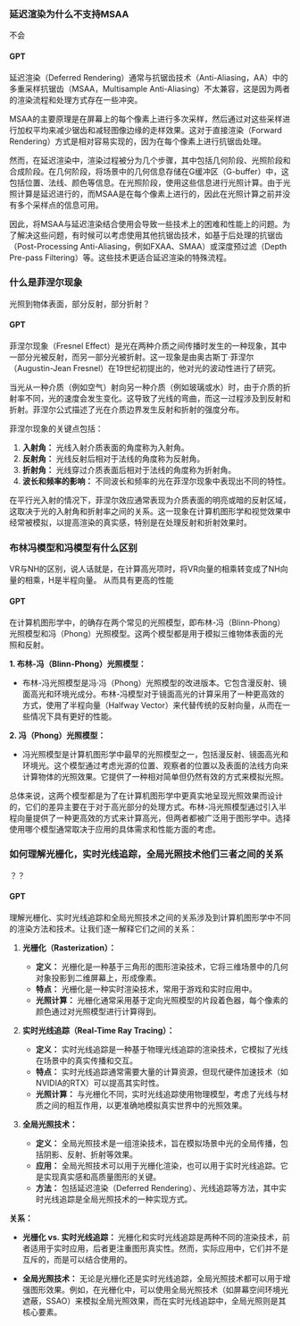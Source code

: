 ### 延迟渲染为什么不支持MSAA
不会

#### GPT

延迟渲染（Deferred Rendering）通常与抗锯齿技术（Anti-Aliasing，AA）中的多重采样抗锯齿（MSAA，Multisample Anti-Aliasing）不太兼容，这是因为两者的渲染流程和处理方式存在一些冲突。

MSAA的主要原理是在屏幕上的每个像素上进行多次采样，然后通过对这些采样进行加权平均来减少锯齿和减轻图像边缘的走样效果。这对于直接渲染（Forward Rendering）方式是相对容易实现的，因为在每个像素上进行抗锯齿处理。

然而，在延迟渲染中，渲染过程被分为几个步骤，其中包括几何阶段、光照阶段和合成阶段。在几何阶段，将场景中的几何信息存储在G缓冲区（G-buffer）中，这包括位置、法线、颜色等信息。在光照阶段，使用这些信息进行光照计算。由于光照计算是延迟进行的，而MSAA是在每个像素上进行的，因此在光照计算之前并没有多个采样点的信息可用。

因此，将MSAA与延迟渲染结合使用会导致一些技术上的困难和性能上的问题。为了解决这些问题，有时候可以考虑使用其他抗锯齿技术，如基于后处理的抗锯齿（Post-Processing Anti-Aliasing，例如FXAA、SMAA）或深度预过滤（Depth Pre-pass Filtering）等。这些技术更适合延迟渲染的特殊流程。

### 什么是菲涅尔现象

光照到物体表面，部分反射，部分折射？


#### GPT

菲涅尔现象（Fresnel Effect）是光在两种介质之间传播时发生的一种现象，其中一部分光被反射，而另一部分光被折射。这一现象是由奥古斯丁·菲涅尔（Augustin-Jean Fresnel）在19世纪初提出的，他对光的波动性进行了研究。

当光从一种介质（例如空气）射向另一种介质（例如玻璃或水）时，由于介质的折射率不同，光的速度会发生变化。这导致了光线的弯曲，而这一过程涉及到反射和折射。菲涅尔公式描述了光在介质边界发生反射和折射的强度分布。

菲涅尔现象的关键点包括：

1. **入射角：** 光线入射介质表面的角度称为入射角。
2. **反射角：** 光线反射后相对于法线的角度称为反射角。
3. **折射角：** 光线穿过介质表面后相对于法线的角度称为折射角。
4. **波长和频率的影响：** 不同波长和频率的光在菲涅尔现象中表现出不同的特性。

在平行光入射的情况下，菲涅尔效应通常表现为介质表面的明亮或暗的反射区域，这取决于光的入射角和折射率之间的关系。这一现象在计算机图形学和视觉效果中经常被模拟，以提高渲染的真实感，特别是在处理反射和折射效果时。


### 布林冯模型和冯模型有什么区别

VR与NH的区别，说人话就是，在计算高光项时，将VR向量的相乘转变成了NH向量的相乘，H是半程向量。
从而具有更高的性能

#### GPT
在计算机图形学中，的确存在两个常见的光照模型，即布林-冯（Blinn-Phong）光照模型和冯（Phong）光照模型。这两个模型都是用于模拟三维物体表面的光照和反射。

**1. 布林-冯（Blinn-Phong）光照模型：**
   - 布林-冯光照模型是冯·冯（Phong）光照模型的改进版本。它包含漫反射、镜面高光和环境光成分。布林-冯模型对于镜面高光的计算采用了一种更高效的方式，使用了半程向量（Halfway Vector）来代替传统的反射向量，从而在一些情况下具有更好的性能。

**2. 冯（Phong）光照模型：**
   - 冯光照模型是计算机图形学中最早的光照模型之一，包括漫反射、镜面高光和环境光。这个模型通过考虑光源的位置、观察者的位置以及表面的法线方向来计算物体的光照效果。它提供了一种相对简单但仍然有效的方式来模拟光照。

总体来说，这两个模型都是为了在计算机图形学中更真实地呈现光照效果而设计的，它们的差异主要在于对于高光部分的处理方式。布林-冯光照模型通过引入半程向量提供了一种更高效的方式来计算高光，但两者都被广泛用于图形学中。选择使用哪个模型通常取决于应用的具体需求和性能方面的考虑。

### 如何理解光栅化，实时光线追踪，全局光照技术他们三者之间的关系

？？

#### GPT

理解光栅化、实时光线追踪和全局光照技术之间的关系涉及到计算机图形学中不同的渲染方法和技术。让我们逐一解释它们之间的关系：

1. **光栅化（Rasterization）：**
   - **定义：** 光栅化是一种基于三角形的图形渲染技术，它将三维场景中的几何对象投影到二维屏幕上，形成像素。
   - **特点：** 光栅化是一种实时渲染技术，常用于游戏和实时应用中。
   - **光照计算：** 光栅化通常采用基于定向光照模型的片段着色器，每个像素的颜色通过对光照模型进行计算得到。

2. **实时光线追踪（Real-Time Ray Tracing）：**
   - **定义：** 实时光线追踪是一种基于物理光线追踪的渲染技术，它模拟了光线在场景中的真实传播和交互。
   - **特点：** 实时光线追踪通常需要大量的计算资源，但现代硬件加速技术（如NVIDIA的RTX）可以提高其实时性。
   - **光照计算：** 与光栅化不同，实时光线追踪使用物理模型，考虑了光线与材质之间的相互作用，以更准确地模拟真实世界中的光照效果。

3. **全局光照技术：**
   - **定义：** 全局光照技术是一组渲染技术，旨在模拟场景中光的全局传播，包括阴影、反射、折射等效果。
   - **应用：** 全局光照技术可以用于光栅化渲染，也可以用于实时光线追踪。它是实现真实感和高质量图形的关键。
   - **方法：** 包括延迟渲染（Deferred Rendering）、光线追踪等方法，其中实时光线追踪是全局光照技术的一种实现方式。

**关系：**
- **光栅化 vs. 实时光线追踪：** 光栅化和实时光线追踪是两种不同的渲染技术，前者适用于实时应用，后者更注重图形真实性。然而，实际应用中，它们并不是互斥的，而是可以结合使用的。
  
- **全局光照技术：** 无论是光栅化还是实时光线追踪，全局光照技术都可以用于增强图形效果。例如，在光栅化中，可以使用全局光照技术（如屏幕空间环境光遮蔽，SSAO）来模拟全局光照效果，而在实时光线追踪中，全局光照则是其核心要素。